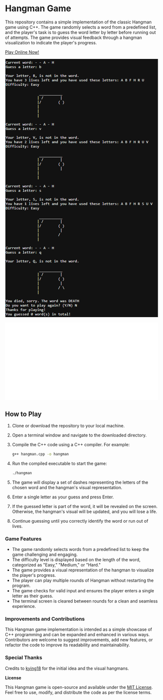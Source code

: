 # **Hangman Game**

This repository contains a simple implementation of the classic Hangman game using C++. The game randomly selects a word from a predefined list, and the player's task is to guess the word letter by letter before running out of attempts. The game provides visual feedback through a hangman visualization to indicate the player's progress.

[Play Online Now!](https://tinyurl.com/bdzfr5x4)

![hangman game](hangman.png)

![demohangman](demohangman.gif)

## **How to Play**

1. Clone or download the repository to your local machine.

2. Open a terminal window and navigate to the downloaded directory.

3. Compile the C++ code using a C++ compiler. For example:
   
   ````bash
   g++ hangman.cpp -o hangman
   ````
   
4. Run the compiled executable to start the game:

    ````bash
   ./hangman
    ````
5. The game will display a set of dashes representing the letters of the chosen word and the hangman's visual representation.
6. Enter a single letter as your guess and press Enter.
7. If the guessed letter is part of the word, it will be revealed on the screen. Otherwise, the hangman's visual will be updated, and you will lose a life.
8. Continue guessing until you correctly identify the word or run out of lives.

### **Game Features**

- The game randomly selects words from a predefined list to keep the game challenging and engaging.
- The difficulty level is displayed based on the length of the word, categorized as "Easy," "Medium," or "Hard."
- The game provides a visual representation of the hangman to visualize the player's progress.
- The player can play multiple rounds of Hangman without restarting the program.
- The game checks for valid input and ensures the player enters a single letter as their guess.
- The terminal screen is cleared between rounds for a clean and seamless experience.

### **Improvements and Contributions**

This Hangman game implementation is intended as a simple showcase of C++ programming and can be expanded and enhanced in various ways. Contributors are welcome to suggest improvements, add new features, or refactor the code to improve its readability and maintainability.

### Special Thanks

Credits to [kying18](https://github.com/kying18) for the initial idea and the visual hangmans.

**License**

This Hangman game is open-source and available under the [MIT License](LICENSE). Feel free to use, modify, and distribute the code as per the license terms.
